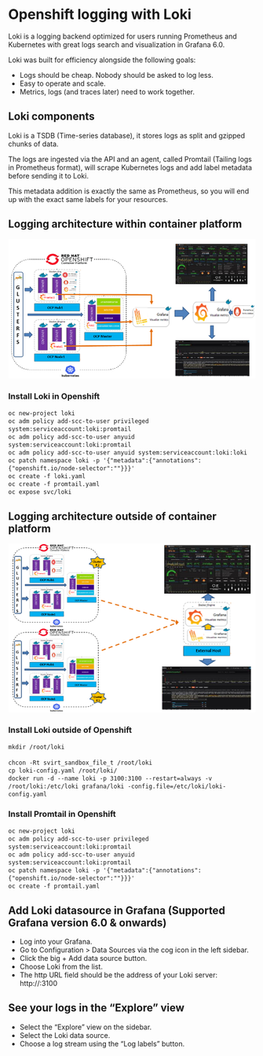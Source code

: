 # Openshift logging with Loki
Loki is a logging backend optimized for users running Prometheus and Kubernetes with great logs search and visualization in Grafana 6.0.

Loki was built for efficiency alongside the following goals:

- Logs should be cheap. Nobody should be asked to log less.
- Easy to operate and scale.
- Metrics, logs (and traces later) need to work together.

## Loki components
Loki is a TSDB (Time-series database), it stores logs as split and gzipped chunks of data.

The logs are ingested via the API and an agent, called Promtail (Tailing logs in Prometheus format), will scrape Kubernetes logs and add label metadata before sending it to Loki.

This metadata addition is exactly the same as Prometheus, so you will end up with the exact same labels for your resources.

## Logging architecture within container platform

![](image/lokiarkincon.PNG)

### Install Loki in Openshift

```
oc new-project loki
oc adm policy add-scc-to-user privileged system:serviceaccount:loki:promtail
oc adm policy add-scc-to-user anyuid system:serviceaccount:loki:promtail
oc adm policy add-scc-to-user anyuid system:serviceaccount:loki:loki
oc patch namespace loki -p '{"metadata":{"annotations":{"openshift.io/node-selector":""}}}'
oc create -f loki.yaml
oc create -f promtail.yaml
oc expose svc/loki
```

## Logging architecture outside of container platform

![](image/lokiout.PNG)

### Install Loki outside of Openshift

```
mkdir /root/loki

chcon -Rt svirt_sandbox_file_t /root/loki
cp loki-config.yaml /root/loki/
docker run -d --name loki -p 3100:3100 --restart=always -v /root/loki:/etc/loki grafana/loki -config.file=/etc/loki/loki-config.yaml
```

### Install Promtail in Openshift
```
oc new-project loki
oc adm policy add-scc-to-user privileged system:serviceaccount:loki:promtail
oc adm policy add-scc-to-user anyuid system:serviceaccount:loki:promtail
oc patch namespace loki -p '{"metadata":{"annotations":{"openshift.io/node-selector":""}}}'
oc create -f promtail.yaml
```

## Add Loki datasource in Grafana (Supported Grafana version 6.0 & onwards)

- Log into your Grafana.
- Go to Configuration > Data Sources via the cog icon in the left sidebar.
- Click the big + Add data source button.
- Choose Loki from the list.
- The http URL field should be the address of your Loki server: http://<loki-host>:3100 

## See your logs in the “Explore” view
- Select the “Explore” view on the sidebar.
- Select the Loki data source.
- Choose a log stream using the “Log labels” button.

